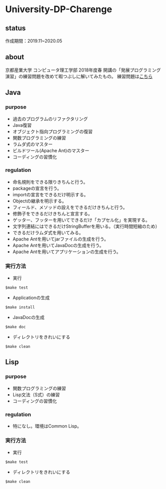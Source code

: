 # University-DP-Charenge

## status
作成期間：2019.11~2020.05　

## about
京都産業大学 コンピュータ理工学部 2018年度春 開講の「発展プログラミング演習」の練習問題を改めて暇つぶしに解いてみたもの。
練習問題は[こちら](https://ksuap.github.io/2018spring/)

## Java
### purpose
+ 過去のプログラムのリファクタリング
+ Java復習
+ オブジェクト指向プログラミングの復習
+ 関数プログラミングの練習
+ ラムダ式のマスター
+ ビルドツール(Apache Ant)のマスター
+ コーディングの習慣化

### regulation
+ 命名規則をできる限りきちんと行う。
+ packageの宣言を行う。
+ importの宣言をできるだけ明示する。
+ Objectの継承を明示する。
+ フィールド、メソッドの設えをできるだけきちんと行う。
+ 修飾子をできるだけきちんと宣言する。
+ ゲッター、フッターを用いてできるだけ「カプセル化」を実現する。
+ 文字列連結にはできるだけStringBufferを用いる。（実行時間短縮のため）
+ できるだけラムダ式を用いてみる。
+ Apache Antを用いてjarファイルの生成を行う。
+ Apache Antを用いてJavaDocの生成を行う。
+ Apache Antを用いてアプリケーションの生成を行う。

### 実行方法
+ 実行
```
$make test
```

+ Applicationの生成
```
$make install
```

+ JavaDocの生成
```
$make doc
```

+ ディレクトリをきれいにする
```
$make clean
```

## Lisp
### purpose
+ 関数プログラミングの練習
+ Lisp文法（S式）の練習
+ コーディングの習慣化

### regulation
+ 特になし。環境はCommon Lisp。

### 実行方法
+ 実行
```
$make test
```

+ ディレクトリをきれいにする
```
$make clean
```

